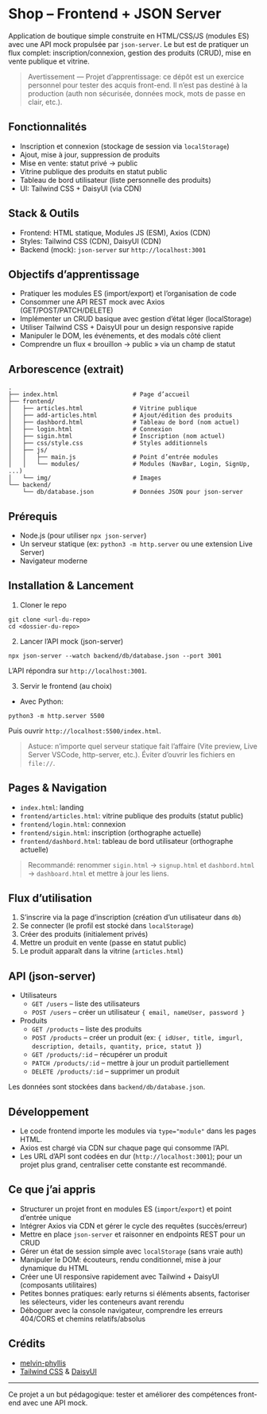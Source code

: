# Shop – Frontend + JSON Server

Application de boutique simple construite en HTML/CSS/JS (modules ES) avec une API mock propulsée par `json-server`. Le but est de pratiquer un flux complet: inscription/connexion, gestion des produits (CRUD), mise en vente publique et vitrine.

> Avertissement — Projet d’apprentissage: ce dépôt est un exercice personnel pour tester des acquis front-end. Il n’est pas destiné à la production (auth non sécurisée, données mock, mots de passe en clair, etc.).

## Fonctionnalités
- Inscription et connexion (stockage de session via `localStorage`)
- Ajout, mise à jour, suppression de produits
- Mise en vente: statut privé → public
- Vitrine publique des produits en statut public
- Tableau de bord utilisateur (liste personnelle des produits)
- UI: Tailwind CSS + DaisyUI (via CDN)

## Stack & Outils
- Frontend: HTML statique, Modules JS (ESM), Axios (CDN)
- Styles: Tailwind CSS (CDN), DaisyUI (CDN)
- Backend (mock): `json-server` sur `http://localhost:3001`

## Objectifs d’apprentissage
- Pratiquer les modules ES (import/export) et l’organisation de code
- Consommer une API REST mock avec Axios (GET/POST/PATCH/DELETE)
- Implémenter un CRUD basique avec gestion d’état léger (localStorage)
- Utiliser Tailwind CSS + DaisyUI pour un design responsive rapide
- Manipuler le DOM, les événements, et des modals côté client
- Comprendre un flux « brouillon → public » via un champ de statut

## Arborescence (extrait)
```
.
├── index.html                     # Page d’accueil
├── frontend/
│   ├── articles.html              # Vitrine publique
│   ├── add-articles.html          # Ajout/édition des produits
│   ├── dashbord.html              # Tableau de bord (nom actuel)
│   ├── login.html                 # Connexion
│   ├── sigin.html                 # Inscription (nom actuel)
│   ├── css/style.css              # Styles additionnels
│   ├── js/
│   │   ├── main.js                # Point d’entrée modules
│   │   └── modules/               # Modules (NavBar, Login, SignUp, ...)
│   └── img/                       # Images
└── backend/
    └── db/database.json           # Données JSON pour json-server
```

## Prérequis
- Node.js (pour utiliser `npx json-server`)
- Un serveur statique (ex: `python3 -m http.server` ou une extension Live Server)
- Navigateur moderne

## Installation & Lancement
1) Cloner le repo
```
git clone <url-du-repo>
cd <dossier-du-repo>
```

2) Lancer l’API mock (json-server)
```
npx json-server --watch backend/db/database.json --port 3001
```
L’API répondra sur `http://localhost:3001`.

3) Servir le frontend (au choix)
- Avec Python:
```
python3 -m http.server 5500
```
Puis ouvrir `http://localhost:5500/index.html`.

> Astuce: n’importe quel serveur statique fait l’affaire (Vite preview, Live Server VSCode, http-server, etc.). Éviter d’ouvrir les fichiers en `file://`.

## Pages & Navigation
- `index.html`: landing
- `frontend/articles.html`: vitrine publique des produits (statut public)
- `frontend/login.html`: connexion
- `frontend/sigin.html`: inscription (orthographe actuelle)
- `frontend/dashbord.html`: tableau de bord utilisateur (orthographe actuelle)

> Recommandé: renommer `sigin.html` → `signup.html` et `dashbord.html` → `dashboard.html` et mettre à jour les liens.

## Flux d’utilisation
1. S’inscrire via la page d’inscription (création d’un utilisateur dans `db`)
2. Se connecter (le profil est stocké dans `localStorage`)
3. Créer des produits (initialement privés)
4. Mettre un produit en vente (passe en statut public)
5. Le produit apparaît dans la vitrine (`articles.html`)

## API (json-server)
- Utilisateurs
  - `GET /users` – liste des utilisateurs
  - `POST /users` – créer un utilisateur `{ email, nameUser, password }`
- Produits
  - `GET /products` – liste des produits
  - `POST /products` – créer un produit (ex: `{ idUser, title, imgurl, description, details, quantity, price, statut }`)
  - `GET /products/:id` – récupérer un produit
  - `PATCH /products/:id` – mettre à jour un produit partiellement
  - `DELETE /products/:id` – supprimer un produit

Les données sont stockées dans `backend/db/database.json`.

## Développement
- Le code frontend importe les modules via `type="module"` dans les pages HTML.
- Axios est chargé via CDN sur chaque page qui consomme l’API.
- Les URL d’API sont codées en dur (`http://localhost:3001`); pour un projet plus grand, centraliser cette constante est recommandé.

## Ce que j’ai appris
- Structurer un projet front en modules ES (`import`/`export`) et point d’entrée unique
- Intégrer Axios via CDN et gérer le cycle des requêtes (succès/erreur)
- Mettre en place `json-server` et raisonner en endpoints REST pour un CRUD
- Gérer un état de session simple avec `localStorage` (sans vraie auth)
- Manipuler le DOM: écouteurs, rendu conditionnel, mise à jour dynamique du HTML
- Créer une UI responsive rapidement avec Tailwind + DaisyUI (composants utilitaires)
- Petites bonnes pratiques: early returns si éléments absents, factoriser les sélecteurs, vider les conteneurs avant rerendu
- Déboguer avec la console navigateur, comprendre les erreurs 404/CORS et chemins relatifs/absolus

## Crédits
- [melvin-phyllis](https://github.com/melvin-phyllis)
- [Tailwind CSS](https://tailwindcss.com/) & [DaisyUI](https://daisyui.com/)

---

Ce projet a un but pédagogique: tester et améliorer des compétences front-end avec une API mock.
